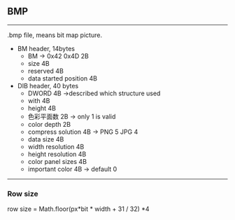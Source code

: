 ## BMP
----
.bmp file, means bit map picture.

- BM header, 14bytes
  * BM -> 0x42 0x4D 2B
  * size 4B
  * reserved 4B
  * data started position 4B 
- DIB header, 40 bytes
  * DWORD 4B ->described which structure used
  * with 4B 
  * height 4B 
  * 色彩平面数 2B -> only 1 is valid
  * color depth 2B  
  * compress solution 4B -> PNG 5 JPG 4
  * data size 4B 
  * width resolution 4B
  * height resolution 4B
  * color panel sizes 4B  
  * important color 4B -> default 0

----
### Row size

row size = Math.floor(px*bit * width + 31 / 32) *4 


